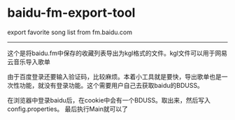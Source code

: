 # baidu-fm-export-tool
export favorite song list from fm.baidu.com

---

这个是将baidu.fm中保存的收藏列表导出为kgl格式的文件。kgl文件可以用于网易云音乐导入歌单

由于百度登录还要输入验证码，比较麻烦。本着小工具就是要快，导出歌单也是一次性功能，就没有登录功能。这个需要用户自己去获取baidu的BDUSS。

在浏览器中登录baidu后，在cookie中会有一个BDUSS。取出来，然后写入config.properties。
最后执行Main就可以了
